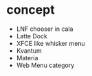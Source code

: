 # concept

- LNF chooser in cala
- Latte Dock
- XFCE like whisker menu
- Kvantum
- Materia
- Web Menu category
